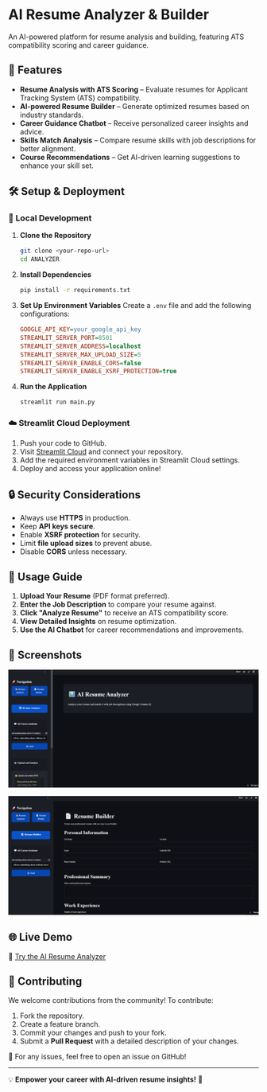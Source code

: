 # AI Resume Analyzer & Builder

An AI-powered platform for resume analysis and building, featuring ATS compatibility scoring and career guidance.

## 🚀 Features

- **Resume Analysis with ATS Scoring** – Evaluate resumes for Applicant Tracking System (ATS) compatibility.
- **AI-powered Resume Builder** – Generate optimized resumes based on industry standards.
- **Career Guidance Chatbot** – Receive personalized career insights and advice.
- **Skills Match Analysis** – Compare resume skills with job descriptions for better alignment.
- **Course Recommendations** – Get AI-driven learning suggestions to enhance your skill set.

## 🛠️ Setup & Deployment

### 🔧 Local Development

1. **Clone the Repository**
   ```bash
   git clone <your-repo-url>
   cd ANALYZER
   ```
2. **Install Dependencies**
   ```bash
   pip install -r requirements.txt
   ```
3. **Set Up Environment Variables**
   Create a `.env` file and add the following configurations:
   ```ini
   GOOGLE_API_KEY=your_google_api_key
   STREAMLIT_SERVER_PORT=8501
   STREAMLIT_SERVER_ADDRESS=localhost
   STREAMLIT_SERVER_MAX_UPLOAD_SIZE=5
   STREAMLIT_SERVER_ENABLE_CORS=false
   STREAMLIT_SERVER_ENABLE_XSRF_PROTECTION=true
   ```
4. **Run the Application**
   ```bash
   streamlit run main.py
   ```

### ☁️ Streamlit Cloud Deployment

1. Push your code to GitHub.
2. Visit [Streamlit Cloud](https://share.streamlit.io) and connect your repository.
3. Add the required environment variables in Streamlit Cloud settings.
4. Deploy and access your application online!

## 🔒 Security Considerations

- Always use **HTTPS** in production.
- Keep **API keys secure**.
- Enable **XSRF protection** for security.
- Limit **file upload sizes** to prevent abuse.
- Disable **CORS** unless necessary.

## 🎯 Usage Guide

1. **Upload Your Resume** (PDF format preferred).
2. **Enter the Job Description** to compare your resume against.
3. **Click "Analyze Resume"** to receive an ATS compatibility score.
4. **View Detailed Insights** on resume optimization.
5. **Use the AI Chatbot** for career recommendations and improvements.

## 📸 Screenshots

![Resume Analysis](https://github.com/rocky6996/THIRDEYERESUME/blob/0cd8bdab1dbac0f5edce5a926d1001f94f8be5d7/Screenshot%202025-03-06%20005611.png)

![Career Guidance](https://github.com/rocky6996/THIRDEYERESUME/blob/0cd8bdab1dbac0f5edce5a926d1001f94f8be5d7/Screenshot%202025-03-06%20005640.png)

## 🌐 Live Demo

🔗 [Try the AI Resume Analyzer](https://thirdeyeresume-9bkccgzmkv4nmmhfthwjfm.streamlit.app/)

## 🤝 Contributing

We welcome contributions from the community! To contribute:

1. Fork the repository.
2. Create a feature branch.
3. Commit your changes and push to your fork.
4. Submit a **Pull Request** with a detailed description of your changes.

📩 For any issues, feel free to open an issue on GitHub!

---

💡 **Empower your career with AI-driven resume insights!** 🚀

